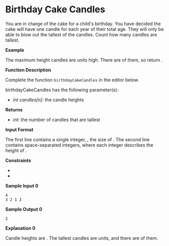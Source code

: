 

# Birthday Cake Candles

You are in charge of the cake for a child's birthday. You have decided the cake will have one candle for each year of their total age. They will only be able to blow out the tallest of the candles. Count how many candles are tallest.

**Example**



The maximum height candles are units high. There are of them, so return .

**Function Description**

Complete the function `birthdayCakeCandles` in the editor below.

birthdayCakeCandles has the following parameter(s):

- *int candles[n]*: the candle heights

**Returns**

- *int*: the number of candles that are tallest

**Input Format**

The first line contains a single integer, , the size of .
The second line contains space-separated integers, where each integer describes the height of .

**Constraints**

- 
- 

**Sample Input 0**

```
4
3 2 1 3
```

**Sample Output 0**

```
2
```

**Explanation 0**

Candle heights are . The tallest candles are units, and there are of them.